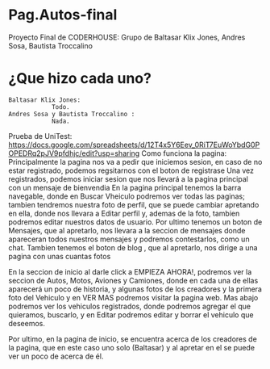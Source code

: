 # Pag.Autos-final

Proyecto Final de CODERHOUSE:
Grupo de Baltasar Klix Jones, Andres Sosa, Bautista Troccalino
# ¿Que hizo cada uno? 
    Baltasar Klix Jones: 
                Todo.
    Andres Sosa y Bautista Troccalino : 
                Nada.

Prueba de UniTest: https://docs.google.com/spreadsheets/d/12T4x5Y6Eev_0RiT7EuWoYbdG0POPEDRq2pJV9pfdhjc/edit?usp=sharing
Como funciona la pagina: 
  Principalmente la pagina nos va a pedir que iniciemos sesion, en caso de no estar registrado, podemos regsitarnos con el boton de registrase
  Una vez registrados, podemos iniciar sesion que nos llevará a la pagina principal con un mensaje de bienvendia
  En la pagina principal tenemos la barra navegable, donde en Buscar Vheiculo podremos ver todas las paginas; tambien tendremos nuestra foto de perfil,
  que se puede cambiar apretando en ella, donde nos llevara a Editar perfil y, ademas de la foto, tambien podremos editar nuestros datos de usuario.
  Por ultimo tenemos un boton de Mensajes, que al apretarlo, nos llevara a la seccion de mensajes donde apareceran todos nuestros mensajes y podremos contestarlos,
  como un chat.
  Tambien tenemos el boton de blog , que al apretarlo, nos dirige a una pagina con unas cuantas fotos 
  
  En la seccion de inicio al darle click a EMPIEZA AHORA!, podremos ver la seccion de Autos, Motos, Aviones y Camiones, donde en cada una de ellas aparecerá un poco de historia,
  y algunas fotos de los creadores y la primera foto del Vehiculo y en VER MAS podremos visitar la pagina web.
  Mas abajo podremos ver los vehiculos registrados, donde podremos agregar el que quieramos, buscarlo,
  y en Editar podremos editar y borrar el vehiculo que deseemos.
  
  Por ultimo, en la pagina de inicio, se encuentra acerca de los creadores de la pagina, que en este caso uno solo (Baltasar) y al apretar en el se puede ver un poco de acerca de él.